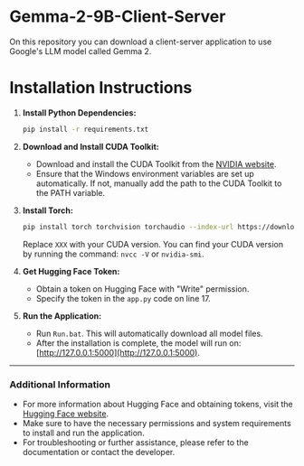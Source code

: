 # Gemma-2-9B-Client-Server
On this repository you can download a client-server application to use Google's LLM model called Gemma 2. 

# Installation Instructions

1. **Install Python Dependencies:**
    ```bash
    pip install -r requirements.txt
    ```

2. **Download and Install CUDA Toolkit:**
    - Download and install the CUDA Toolkit from the [NVIDIA website](https://developer.nvidia.com/cuda-downloads).
    - Ensure that the Windows environment variables are set up automatically. If not, manually add the path to the CUDA Toolkit to the PATH variable.

3. **Install Torch:**
    ```bash
    pip install torch torchvision torchaudio --index-url https://download.pytorch.org/whl/cuXXX
    ```
    Replace `XXX` with your CUDA version. You can find your CUDA version by running the command: `nvcc -V` or `nvidia-smi`.

4. **Get Hugging Face Token:**
    - Obtain a token on Hugging Face with "Write" permission.
    - Specify the token in the `app.py` code on line 17.

5. **Run the Application:**
    - Run `Run.bat`. This will automatically download all model files.
    - After the installation is complete, the model will run on: [http://127.0.0.1:5000](http://127.0.0.1:5000).

---

### Additional Information

- For more information about Hugging Face and obtaining tokens, visit the [Hugging Face website](https://huggingface.co/).
- Make sure to have the necessary permissions and system requirements to install and run the application.
- For troubleshooting or further assistance, please refer to the documentation or contact the developer.